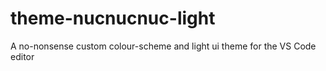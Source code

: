 # theme-nucnucnuc-light
A no-nonsense custom colour-scheme and light ui theme for the VS Code editor
